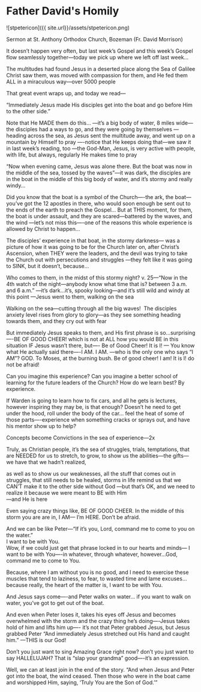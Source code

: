 
# Father David's Homily

![stpetericon]({{ site.url}}/assets/stpetericon.png)

Sermon at St. Anthony Orthodox Church, Bozeman
(Fr. David Morrison)

It doesn’t happen very often, but last week’s Gospel and this week’s Gospel flow seamlessly together—today we pick up where we left off last week…  

The multitudes had found Jesus in a deserted place along the Sea of Galilee
Christ saw them, was moved with compassion for them,
and He fed them ALL in a miraculous way—over 5000 people

That great event wraps up, and today we read—

“Immediately Jesus made His disciples get into the boat and go before Him to the other side.”  

Note that He MADE them do this…
—it’s a big body of water, 8 miles wide—the disciples had a ways to go, and they were going by themselves
—heading across the sea, as Jesus sent the multitude away,
and went up on a mountain by Himself to pray
—-notice that He keeps doing that—we saw it in last week’s reading, too
—the God-Man, Jesus, is very active with people, with life, but always, regularly He makes time to pray

“Now when evening came, Jesus was alone there.
But the boat was now in the middle of the sea,
tossed by the waves”—it was dark, the disciples are in the boat in the middle of this big body of water, and it’s stormy and really windy…

Did you know that the boat is a symbol of the Church—-the ark, the boat—you’ve got the 12 apostles in there,
who would soon enough be sent out to the ends of the earth to preach the Gospel…
But at THIS moment, for them, the boat is under assault, and they are scared—battered by the waves, and the wind
—let’s not miss this—-one of the reasons this whole experience is allowed by Christ to happen…

The disciples’ experience in that boat,
in the stormy darkness— was a picture of how it was going to be for the Church later on, after Christ’s Ascension,
when THEY were the leaders,
and the devil was trying to take the Church out with persecutions and struggles
—they felt like it was going to SINK, but it doesn’t, because…

Who comes to them, in the midst of this stormy night?
v. 25—“Now in the 4th watch of the night—anybody know what time that is?
between 3 a.m. and 6 a.m.”
—it’s dark…it’s, spooky looking—and it’s still wild and windy at this point
—Jesus went to them, walking on the sea

Walking on the sea—cutting through all the big waves!   The disciples anxiety level rises from glory to glory—as they see something heading towards them, and they cry out with fear

But immediately Jesus speaks to them, and His first phrase is so…surprising	—-BE OF GOOD CHEER!
which is not at ALL how you would BE in this situation IF Jesus wasn’t there, but—-
				Be of Good Cheer!
It is I!  — You know what He actually said there—-I AM.  I AM.
—who is the only one who says “I AM”?  GOD.  To Moses, at the burning bush.
Be of good cheer!  I am!  It is I!  do not be afraid!

Can you imagine this experience?
Can you imagine a better school of learning for the future leaders of the Church?
How do we learn best?  By experience.

If Warden is going to learn how to fix cars, and all he gets is lectures, however inspiring they may be, is that enough?
Doesn’t he need to get under the hood, roll under the body of the car…
feel the heat of some of those parts—-experience when something cracks or sprays out, and have his mentor show up to help?

Concepts become Convictions in the sea of experience—2x

Truly, as Christian people,
it’s the sea of struggles, trials, temptations, that are NEEDED for us to stretch, to grow,
to show us the abilities—the gifts—we have that we hadn’t realized,

 as well as to show us our weaknesses, all the stuff that comes out in struggles, that still needs to be healed,
storms in life remind us that we CAN’T make it to the other side without God
—but that’s OK, and we need to realize it
because we were meant to BE with Him  
						—and He is here

Even saying crazy things like, BE OF GOOD CHEER. In the middle of this storm you are are in, I AM— I’m HERE.  Don’t be afraid.  

And we can be like Peter—“If it’s you, Lord, command me to come to you on the water.”  
I want to be with You.   
Wow, if we could just get that phrase locked in to our hearts and minds—
I want to be with You—-in whatever, through whatever, however…God, command me to come to You.

Because, where I am without you is no good,
and I need to exercise these muscles that tend to laziness, to fear,
to wasted time and lame excuses…
because really, the heart of the matter is, I want to be with You.

And Jesus says come—-and Peter walks on water…
if you want to walk on water, you’ve got to get out of the boat.

And even when Peter loses it,
takes his eyes off Jesus and becomes overwhelmed with the storm and the crazy thing he’s doing—-Jesus takes hold of him and lifts him up—-
it’s not that Peter grabbed Jesus, but Jesus grabbed Peter
“And immediately Jesus stretched out His hand and caught him.”
—THIS is our God!

Don’t you just want to sing Amazing Grace right now?
don’t you just want to say HALLELUJAH? That is “slap your grandma” good—-it’s an expression.

Well, we can at least join in the end of the story.
“And when Jesus and Peter got into the boat, the wind ceased.
Then those who were in the boat came and worshipped Him, saying,
‘Truly You are the Son of God.’”
